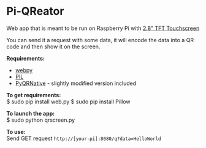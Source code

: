 Pi-QReator
==========

Web app that is meant to be run on Raspberry Pi with [2.8" TFT Touchscreen](https://www.adafruit.com/products/1601)

You can send it a request with some data, it will encode the data into a QR code and then show it on the screen.

**Requirements:**  
* [webpy](http://webpy.org/)
* [PIL](http://pillow.readthedocs.org/en/latest/)
* [PyQRNative](https://code.google.com/p/pyqrnative/) - slightly modified version included

**To get requirements:**  
    $ sudo pip install web.py
    $ sudo pip install Pillow


**To launch the app:**  
    $ sudo python qrscreen.py
    
**To use:**  
Send GET request `http://[your-pi]:8080/q?data=HelloWorld`